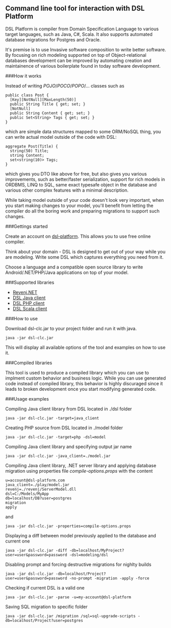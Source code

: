 ## Command line tool for interaction with DSL Platform

DSL Platform is compiler from Domain Specification Language to various target languages, such as Java, C#, Scala.
It also supports automated database migrations for Postgres and Oracle.

It's premise is to use Invasive software composition to write better software. By focusing on rich modeling supported on top of Object-relational databases development can be improved by automating creation and maintainence of various boilerplate found in today software development.

###How it works

Instead of writing *POJO*/*POCO*/*POPO*/... classes such as

    public class Post {
      [Key][NotNull][MaxLength(50)]
      public String Title { get; set; }
      [NotNull]
      public String Content { get; set; }
      public Set<String> Tags { get; set; }
    }

which are simple data structures mapped to some ORM/NoSQL thing, you can write actual model outside of the code with DSL:

    aggregate Post(Title) {
      string(50) Title;
      string Content;
      set<string(10)> Tags;
    }

which gives you DTO like above for free, but also gives you various improvements, such as better/faster serialization, support for rich models in ORDBMS, LINQ to SQL, same exact typesafe object in the database and various other complex features with a minimal description. 

While taking model outside of your code doesn't look very important, when you start making changes to your model, you'll benefit from letting the compiler do all the boring work and preparing migrations to support such changes.

###Gettings started

Create an account on [dsl-platform](https://dsl-platform.com/). This allows you to use free online compiler.

Think about your domain - DSL is designed to get out of your way while you are modeling. Write some DSL which captures everything you need from it.

Choose a language and a compatible open source library to write Android/.NET/PHP/Java applications on top of your model. 

###Supported libraries
 
 * [Revenj.NET](https://github.com/ngs-doo/revenj)
 * [DSL Java client](https://github.com/ngs-doo/dsl-client-java)
 * [DSL PHP client](https://github.com/ngs-doo/dsl-client-php)
 * [DSL Scala client](https://github.com/ngs-doo/dsl-client-scala)

###How to use

Download dsl-clc.jar to your project folder and run it with java.

    java -jar dsl-clc.jar

This will display all available options of the tool and examples on how to use it.

###Compiled libraries

This tool is used to produce a compiled library which you can use to implment custom behavior and business logic. While you can use generated code instead of compiled library, this behavior is highly discuraged since it leads to broken development once you start modifying generated code.

###Usage examples

Compiling Java client library from DSL located in ./dsl folder

    java -jar dsl-clc.jar -target=java_client

Creating PHP source from DSL located in ./model folder

    java -jar dsl-clc.jar -target=php -dsl=model

Compiling Java client library and specifying output jar name

    java -jar dsl-clc.jar -java_client=./model.jar

Compiling Java client library, .NET server library and applying database migration using properties file *compile-options.props* with the content

    u=account@dsl-platform.com
    java_client=./play/model.jar
    revenj=./revenj/ServerModel.dll
    dsl=C:/Models/MyApp
    db=localhost/DB?user=postgres
    migration
	apply

and

    java -jar dsl-clc.jar -properties=compile-options.props

Displaying a diff between model previously applied to the database and current one

    java -jar dsl-clc.jar -diff -db=localhost/MyProject?user=user&password=password -dsl=modeling/dsl

Disabling prompt and forcing destructive migrations for nighlty builds

    java -jar dsl-clc.jar -db=localhost/Project?user=user&password=password -no-prompt -migration -apply -force

Checking if current DSL is a valid one

    java -jar dsl-clc.jar -parse -u=my-account@dsl-platform

Saving SQL migration to specific folder

    java -jar dsl-clc.jar /migration /sql=sql-upgrade-scripts -db=localhost/Project?user=postgres

 